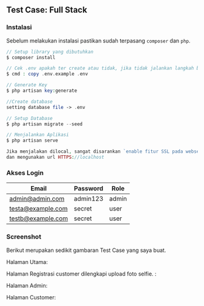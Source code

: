 ## Test Case: Full Stack

### Instalasi

Sebelum melakukan instalasi pastikan sudah terpasang `composer` dan `php`.

```php
// Setup library yang dibutuhkan
$ composer install

// Cek .env apakah ter create atau tidak, jika tidak jalankan langkah berikut 
$ cmd : copy .env.example .env

// Generate Key
$ php artisan key:generate

//Create database
setting database file -> .env 

// Setup Database
$ php artisan migrate --seed

// Menjalankan Aplikasi
$ php artisan serve

Jika menjalakan dilocal, sangat disarankan `enable fitur SSL pada webserver localhost` untuk mengaktifkan fitur kamera
dan mengunakan url HTTPS://localhost
```

### Akses Login

| Email                      | Password | Role   |
|----------------------------|----------|--------|
| admin@admin.com			 | admin123 | admin  |
| testa@example.com        	 | secret   | user   |
| testb@example.com          | secret   | user   |

### Screenshot

Berikut merupakan sedikit gambaran Test Case yang saya buat.

Halaman Utama:


Halaman Registrasi customer dilengkapi upload foto selfie. :


Halaman Admin:


Halaman Customer:


